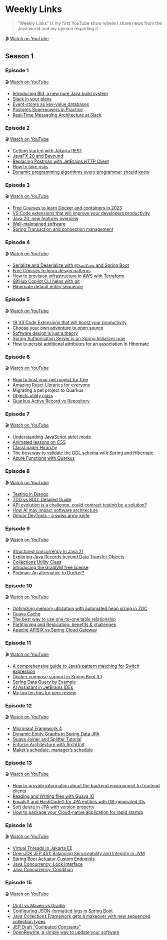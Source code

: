 # Weekly Links

> "Weekly Links" is my first YouTube show where I share news from the Java world and my opinion regarding it. 

🎬 [Watch on YouTube](https://youtube.com/playlist?list=PLvo_NnRjK7R1iQ085YDD9UVxsHy9u4MDu&si=CPBxpD3S0-0ZwVii)

## Season 1

### Episode 1

🎬 [Watch on YouTube](https://youtu.be/BdmCCLQuet8?si=MXP6O3fHy5JaqQtS)

* [Introducing Bld, a new pure Java build system](https://foojay.io/today/introducing-bld-a-new-pure-java-build-system/)
* [Slack in your plans](https://martinfowler.com/bliki/Slack.html)
* [Event-stores as key-value databases](https://event-driven.io/en/event_stores_are_key_value_stores/)
* [Postgres Superpowers in Practice](https://event-driven.io/en/postgres_superpowers/)
* [Real-Time Messaging Architecture at Slack](https://www.infoq.com/news/2023/04/real-time-messaging-slack/)

### Episode 2

🎬 [Watch on YouTube](https://youtu.be/8gK-ULmcKPQ?si=zA-3NFBBCvCTHVsD)

* [Getting started with Jakarta REST](https://foojay.io/today/getting-started-with-jakarta-ee-10-jakarta-rest/)
* [JavaFX 20 and Beyound](https://inside.java/2023/04/16/levelup-javafx/)
* [Replacing Postman with JetBrains HTTP Client](https://foojay.io/today/replacing-postman-with-the-jetbrains-http-client/)
* [How to take risks](https://markmanson.net/risk)
* [Dynamic programming algorithms every programmer should know](https://dev.to/rishitashaw/dynamic-programming-algorithms-every-programmer-should-know-3915)

### Episode 3

🎬 [Watch on YouTube](https://youtu.be/BmQf5xOa60o?si=vLpgZ63gNpYnugjM)

* [Free Courses to learn Docker and containers in 2023](https://dev.to/javinpaul/my-favorite-free-courses-to-learn-docker-and-containers-in-2023-1ldo)
* [VS Code extensions that will improve your developers productivity](https://dev.to/j471n/vs-code-extensions-to-take-your-coding-to-the-next-level-50od)
* [Java 20, new features overview](https://inside.java/2023/04/22/sip074/)
* [Well-maintained software](https://henrikwarne.com/2023/04/23/well-maintained-software/)
* [Spring Transaction and connection management](https://vladmihalcea.com/spring-transaction-connection-management/)

### Episode 4

🎬 [Watch on YouTube](https://youtu.be/3AeRz8NpCxY?si=MtFq-ZqkVIJiPCJm)

* [Serialize and Deserialize with `@JsonView` and Spring Boot](https://reflectoring.io/jackson-jsonview-tutorial/)
* [Free Courses to learn design patterns](https://dev.to/javinpaul/my-favorite-free-courses-to-learn-design-patterns-in-depth-5dp5)
* [How to provision infrastructure in AWS with Terraform](https://dev.to/aws-builders/provisioning-aws-infrastructure-using-terraform-and-jenkins-cicd-pgj)
* [GitHub Copilot CLI  helps with git](https://dev.to/this-is-learning/github-copilot-x-cli-is-your-new-git-assistant-1edn)
* [Hibernate default entity sequence](https://vladmihalcea.com/hibernate-default-entity-sequence/)

### Episode 5

🎬 [Watch on YouTube](https://youtu.be/qigi6VUHr84?si=GI502zXm3UYKufEr)

* [19 VS Code Extensions that will boost your productivity](https://dev.to/madza/19-vs-code-extensions-to-boost-your-productivity-4npo)
* [Choose your own adventure to open source](https://dev.to/opensauced/choose-your-own-adventure-in-open-source-paths-to-success-167p)
* [Software design is just a theory](https://verraes.net/2014/10/software-design-is-just-theory/)
* [Spring Authorisation Server is on Spring Initializer now](https://spring.io/blog/2023/05/24/spring-authorization-server-is-on-spring-initializr)
* [How to persist additional attributes for an association in Hibernate](https://thorben-janssen.com/many-relationships-additional-properties/)

### Episode 6

🎬 [Watch on YouTube](https://youtu.be/Xc0b1F6ranA?si=8dgp9SNb2bIBpH6K)

* [How to host your pet project for free](https://dev.to/livecycle/how-to-host-your-side-projects-for-free-in-2023-from-auth-to-database-42im)
* [Amazing React Libraries for everyone](https://dev.to/arafat4693/top-react-libraries-for-developers-33gb)
* Migrating a pet project to Quarkus
* [Objects utility class](https://inside.java/2023/05/28/sip078/)
* [Quarkus Active Record vs Repository](https://blog.sebastian-daschner.com/entries/quarkus-panache-active-record-vs-repository-pattern)

### Episode 7

🎬 [Watch on YouTube](https://youtu.be/hTH_O6shHWk?si=Hrp_qm5nuawHmzHA)

* [Understanding JavaScript strict mode](https://dev.to/accreditly/understanding-javascript-strict-mode-4e3j)
* [Animated lessons on CSS](https://dev.to/jon_snow789/an-animated-lesson-on-css-will-teach-you-how-to-use-it-2dj4)
* [ClassLoader Hirarchy](https://mostlynerdless.de/blog/2023/06/02/class-loader-hierarchies/)
* [The best way to validate the DDL schema with Spring and Hibernate](https://vladmihalcea.com/validate-ddl-schema-spring-hibernate/)
* [Azure Functions with Quarkus](https://www.infoq.com/articles/azure-functions-quarkus/)

### Episode 8

🎬 [Watch on YouTube](https://youtu.be/mbP9VPOHAw0?si=XcY5kENmMIPQcMNj)

* [Testing in Django](https://dev.to/ifihan/testing-in-django-26e5)
* [TDD vs BDD: Detailed Guide](https://dev.to/refine/tdd-vs-bdd-a-detailed-guide-1f07)
* [API evolution is a challenge, could contract testing be a solution?](https://innovation.ebayinc.com/tech/engineering/api-evolution-with-confidence-a-case-study-of-contract-testing-adoption-at-ebay/)
* [How AI may impact software architecture](https://blog.scottlogic.com/2023/06/06/how-ai-may-impact-software-architecture.html)
* [Omcar DevTools - a swiss army knife](https://dev.to/rajesh_singh_1989/meet-omkar-devtools-your-swiss-army-knife-as-a-ninja-developer-2ekb)

### Episode 9

🎬 [Watch on YouTube](https://youtu.be/a0epJ8I3dwA?si=o5sjwM86Fw2x3oab)

* [Structured concurrency in Java 21](https://www.infoq.com/news/2023/06/structured-concurrency-jdk-21/)
* [Exploring Java Records beyond Data Transfer Objects](https://www.infoq.com/articles/exploring-java-records/)
* [Collections Utility Class](https://inside.java/2023/06/11/sip080/)
* [Introducing the GraalVM free license](https://blogs.oracle.com/java/post/graalvm-free-license)
* [Podman: An alternative to Docker?](https://dev.to/arafetki/podman-the-docker-alternative-or-fierce-competitor-4n3h)

### Episode 10

🎬 [Watch on YouTube](https://youtu.be/LeNTcNTcjOo?si=TOyyVeCIACz7YFqE)

* [Optimizing memory utilization with automated heap sizing in ZGC](https://inside.java/2023/06/20/optimizing-memory-utilization-zgc/)
* [Guava Cache](https://www.baeldung.com/guava-cache)
* [The best way to use one-to-one table relationship](https://vladmihalcea.com/one-to-one-table-relationships/)
* [Partitioning and Replication: benefits & challenges](https://dimosr.github.io/partitioning-and-replication/)
* [Apache APISIX vs Spring Cloud Gateway](https://blog.frankel.ch/spring-cloud-gateway-apache-apisix/)

### Episode 11

🎬 [Watch on YouTube](https://youtu.be/grHeKpMUskI?si=IMMB71R0Mm-_SIVH)

* [A comprehensive guide to Java’s pattern matching for Switch expression](https://www.infoq.com/articles/pattern-matching-for-switch/)
* [Docker compose support in Spring Boot 3.1](https://spring.io/blog/2023/06/21/docker-compose-support-in-spring-boot-3-1)
* [Spring Data Query by Example](https://vladmihalcea.com/spring-data-query-by-example/)
* [AI Assistant in JetBrains IDEs](https://blog.jetbrains.com/idea/2023/06/ai-assistant-in-jetbrains-ides/)
* [My top ten tips for peer review](https://blog.scottlogic.com/2023/06/26/peer-review-tips.html)

### Episode 12

🎬 [Watch on YouTube](https://youtu.be/M9-IDrJH0HI?si=2vQ4dgYkJsRqJhSJ)

* [Micronaut Framework 4](https://blogs.oracle.com/java/post/micronaut-4-faster-more-cloud-native-better)
* [Dynamic Entity Graphs in Spring Data JPA](https://jpa-buddy.com/blog/dynamic-entity-graphs-in-spring-data-jpa/)
* [Guava Joiner and Splitter Tutorial](https://www.baeldung.com/guava-joiner-and-splitter-tutorial)
* [Enforce Architecture with ArchUnit](https://reflectoring.io/enforce-architecture-with-arch-unit/)
* [Maker’s schedule, manager’s schedule](http://www.paulgraham.com/makersschedule.html)

### Episode 13

🎬 [Watch on YouTube](https://youtu.be/ahIhhRn-KS0?si=mz5crhj8Wj7XInS6)

* [How to provide information about the backend environment to frontend clients](https://advancedweb.hu/how-to-provide-information-about-the-backend-environment-to-frontend-clients/)
* [Reading and Writing files with Guava IO](https://www.baeldung.com/guava-write-to-file-read-from-file)
* [Equals() and HashCode() for JPA entities with DB-generated IDs](https://jpa-buddy.com/blog/hopefully-the-final-article-about-equals-and-hashcode-for-jpa-entities-with-db-generated-ids/)
* [Soft delete in JPA with version property](https://vladmihalcea.com/soft-delete-jpa-version/)
* [How to package your Cloud-native application for rapid startup](https://openliberty.io/blog/2023/06/29/rapid-startup-instanton.html)

### Episode 14

🎬 [Watch on YouTube](https://youtu.be/4YTOunAX91o?si=6IDtjzi5Hgj0Zs0A)

* [Virtual Threads in Jakarta EE](https://blog.payara.fish/a-look-at-virtual-threads-in-a-jakarta-ee-managed-context)
* [OpenJDK JEP 451: Balancing Serviceability and Integrity in JVM](https://www.infoq.com/news/2023/07/jep-451-balancing-serviceability/)
* [Spring Boot Actuator Custom Endpoints](https://dev.to/manojshr/spring-actuators-custom-endpoint-3c9n)
* [Java Concurrency: Lock Interface](https://www.javacodegeeks.com/2023/03/java-concurrency-the-lock-interface.html)
* [Java Concurrency: Condition](https://www.javacodegeeks.com/2023/04/java-concurrency-condition.html)

### Episode 15

🎬 [Watch on YouTube](https://youtu.be/m3jLkIraZsY?si=_BzRaI7H1bW4PNfj)

* [(Ant) vs Maven vs Gradle](https://blog.frankel.ch/final-take-gradle/)
* [Configuring JSON-formatted logs in Spring Boot](https://tech.asimio.net/2023/08/01/Formatting-JSON-Logs-in-Spring-Boot-2-applications-with-Slf4j-Logback-and-Logstash.html)
* [Java Collections Framework gets a makeover with new sequenced collection types](https://www.infoq.com/news/2023/03/collections-framework-makeover/)
* [JEP Draft “Computed Constants”](https://minborgsjavapot.blogspot.com/2023/08/java-new-draft-jep-computed-constants.html)
* [OpenRewrite, a simple way to update your software](https://foojay.io/today/we-all-grow-older-but-do-our-projects-really-have-to-openrewrite/)